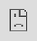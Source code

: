 ```yaml
---
layout: post
title:  Feuerjongleur
image:  feuer/panprojekt1.jpg
tags:   Artist
toc:    true
---
```


Eine Ära geht für mich zu Ende. Der letzte Brennstoff ist verbrannt, Tools und Kostüme sind zerschlissen. Pan Projekt gehört nun der Vergangenheit an. Es war Teil einer Serie von Projekten zur Feuerjonglage, deren Teil ich war. Einige davon habe ich hier beschrieben.

## Pan Projekt ##

Pan Projekt war eine Zusammenheit mit Julia. Unser Ziel war es, eine Hochzeitsshow zu kreieren, die Ästhetik, Kunstfertigkeit und Romantik ausstrahlt anstatt durch martialische Feuereffekte zu wirken. Außer dem wollten wir unsere Fähigkeiten als Tänzer darin zur Geltung kommen lassen. Das Ergebnis nannten wir ...

### "Rendezvous im Regen" ###

![Rendezvous2]({{site.baseurl}}/images/feuer/bastei_02.jpg)

*Ein Mädchen, ein Kerl und ein plötzlicher Wolkenbruch, der die beiden einander näher kommen läßt. Beide wirken aufeinander auf ihre eigene spezielle Art. Sie zierlich, er kraftvoll. Sie verführerisch, er cool. So poetisch diese Art von Romantik ist, so sehr hält sie einen fest. Eine kleine feurige Liebesgeschichte.*

*Die Performance lebt vom abwechselden Spiel, in dem sich die beiden Protagonisten gegenseitig anstacheln und viele verschieden Jonglage-Tools zum Einsatz kommen. Sie ist tänzerisch und verspielt, und endet in einer beeindruckenden Partnerchoreographie. Die einzelnen Szenen werden durch kurze pantomimische Theatersequenzen miteinander verbunden. So entsteht eine abgerundete Geschichte von ca. 23 Minuten Länge mit zwei Feuerkünstlern.*

Darsteller und Choreographie: Julia Gaisbacher, Martin Puttke

![Rendezvous1]({{site.baseurl}}/images/feuer/bastei_01.jpg)

<p style="margin: 30px 0;">
  <iframe src="https://player.vimeo.com/video/102420986?h=6271a4eb86&byline=0&portrait=0" style="position:absolute;top:0;left:0;width:100%;height:100%;" frameborder="0" allow="autoplay; fullscreen; picture-in-picture" allowfullscreen></iframe>
</p>

### Solo ###

Nachdem Ende der Zusammenarbeit mit Julia habe ich die Performance noch ein paar Jahre in veränderter Form alleine auf Hochzeiten gespielt.

![Solo]({{site.baseurl}}/images/feuer/panprojekt2.jpg)

![Solo]({{site.baseurl}}/images/feuer/solo.jpg)

## Phantom Fire ##

Mit Clemens zusammen fing alles an. Wir hatten uns als Feuerstabjongleure kennengelernt und in den folgenden Jahren gemeinsam neue Techniken entwickelt, erst mit einem Stab und später mit Doppelstäben. Unsere erste Show *Faces* haben wir unter anderen auf der Dresdner Burning Bizare Convention aufgeführt und dafür überraschend gutes Feedback bekommen. 

In den nächsten Jahren haben wir uns Piratencharaktere erarbeitet, die wir in drei verschiedenen Shows haben auftreten lassen. Es war eine Mischung aus Feuerjonglage und Theater, gewürzt mit viel alberner Komik. Mit jeder neuen Show wuchsen unsere künstlerischen Fähigkeiten beträchtlich. Die zweiten und die dritte Show haben wir wieder auf Feuer Conventions aufgeführt, und wir bekamen jedesmal ebenfalls wieder sehr viel Zuspruch.

Ein Merkmal unsere späteren Shows war es, dass wir die gespielte Realität mit äußeren Realität vermischt haben um Komik zu erzeugen. Zum Beispiel musste unsere gespielten Piraten die Gitterstäbe der Gefängniszelle festhalten, denn die Schauspieler mussten das ja in Wahrheit auch. In einer anderen Show spielten wir zu zweit vier Charaktere und mussten daher ständig die Rollen wechseln. Dabei haben wir als Schaupspieler "Fehler" gemacht, wodurch auch die gespielten Charaktere vertauscht wurden und die Story eine überraschende Wende nahm, wie sie nur im surrealen Theater möglich ist.

### "Ihre Namen sind Legenden" ###

![Piraten]({{site.baseurl}}/images/feuer/hechtfest_640x483.jpg)

*Heute mag sich niemand mehr an Alister Drake alias Drake Eye und Rafael Maria-Jesus Toro alias La Tortuga erinnern können. Aber dass die beiden Legenden sind, davon sind zumindest sie selbst überzeugt. Kein Wunder, bei den schrägen Abenteuern, die sie gemeinsam erlebt haben, und von denen Sie jetzt im hohen Alter in ihrer Lieblings-Spelunke (der einzigen, wo man sie noch nicht rausgeschmissen hat) die ganze Zeit erzählen.*

![Piraten]({{site.baseurl}}/images/feuer/piraten_kerker_640x427.jpg)

*Diese Feuer-Performance ist eine Feuer-Theater-Show, in der zwei Feuerkünstler je nach Story in bis zu vier Rollen aus der Zeit der großen Entdeckungen schlüpfen. Dazu kommen action-reiche und effektvolle Synchron-Feuertanz- sowie Akrobatik-Einlagen. Gewürzt wird das Ganze mit einer großen Portion alberner Komik, die die beiden Protagonisten auf jeden Fall zu den sympathischsten Piraten macht, denen man zwischen Behringsee und Kap Horn begegnen kann.*

Darsteller und Choreographie: Clemens Schmidt, Martin Puttke

![Piraten]({{site.baseurl}}/images/feuer/theater_martin_clemens_love_640x420.jpg)

### "Faces" ###

Unsere erste Show war ein Spiel zweier Hälften, die zusammenfinden. Anders kann man es einfach nicht interpretieren.

Darsteller und Choreographie: Clemens Schmidt, Martin Puttke

![Faces1]({{site.baseurl}}/images/feuer/phantom1.jpg)

## Lichtartistik Performance ##

Die Idee einer Schwarzlicht-Show war schon länger da, als wir eine Anfrage für eine Indoor-Performance im Dresdner Albertinum bekamen. Durch die Kostüme einer befreundeten Schneiderin und die aufwändige Lichttechnik im Albertinum, konnten wir, das heißt Clemens, Julia, die Luftakrobatin Lotti und ich, diese Show verwirklichen. Sie wurde nur einmal aufgeführt.

*Mystisches Leuchten durchdringt die Dunkelheit wie ein Strahl Mondlicht. Im Schwarzlicht bekommen bekannte Dinge neue Formen. Schattensilhouetten erzeugen eine unbekannte Ästhetik. Erleben Sie die Nacht auf eine andere Art, in der das Spiel aus Licht und Dunkelheit den Zauber einer fremden Welt auf Sie legt.*

*Zusammen mit einer Künstlerin der Frohen Fluggenossenschaft lassen wir diese Welt auferstehen. Die Performance besteht aus Schwarzlicht- und Schattenchoreographien für Akrobatik, Luftakrobatik und Jonglage.**

<p style="margin: 30px 0;">
  <iframe src="https://player.vimeo.com/video/42031999?h=6271a4eb86&byline=0&portrait=0" style="position:absolute;top:0;left:0;width:100%;height:100%;" frameborder="0" allow="autoplay; fullscreen; picture-in-picture" allowfullscreen></iframe>
</p>

Darsteller und Choreographie: Charlotte Mehling, Julia Gaisbacher, Martin Puttke, Clemens Schmidt

## Eismärchen ##

Eine Besonderheit stellte die Anfrage des Dresdner Eislauf Clubs dar, eine Feuershow-Einlage in ihrem *Märchen auf dem Eis* zu bringen. Niemand von uns war geübter Schlittschuhläufer.

![Eismärchen 1]({{site.baseurl}}/images/feuer/eismaerchen1.jpg)

<!-- ![Eismärchen 2]({{site.baseurl}}/images/feuer/eismaerchen2_640x427.jpg) -->

Darsteller und Choreographie: Julia Gaisbacher, Martin Puttke, Clemens Schmidt

## Seriously?! ##

Eine weitere Zusammenarbeit gab es Ende der 2010er Jahre mit Oisìn Haywood. Der Fokus lag verstärkt auf Akrobatik und Zirkus. Mit Oisìn zusammen habe ich den Trikstik entwickelt.

![Seriously Baltic Sea]({{site.baseurl}}/images/feuer/seriously_turmfest.jpg)

### Acrostaff Performance ###

Möglicherweise gebürt Oisìn und mir die Ehre, die erste reine Akrostab Performance auf die Bühne gebracht zu haben. Noch sehr experimentel mit Stäben die noch nicht ihre endgültige Form im Trikstik erreicht haben, aufgeführt auf dem *Alle Mitmischen*.

<p style="margin: 30px 0;">
  <iframe width="560" height="315" src="https://www.youtube-nocookie.com/embed/gg8bKcpZ1Bk" title="Acrostaff Performance by Seriously on Amimi 2017 trailer" frameborder="0" allow="accelerometer; autoplay; clipboard-write; encrypted-media; gyroscope; picture-in-picture" allowfullscreen></iframe>
</p>

### Feuertheater ###

Unser Feuertheater war etwas clownesk und enthielt auch Akrobatik-Nummern ohne Feuer, die vom zeitgenössischen Zirkus stark beeinflusst sind.

![Seriously Clowns]({{site.baseurl}}/images/feuer/seriously_clowns.jpg)

Die Feuerjonglage ist dabei immer mehr in den Hintergrund gerückt und schließlich habe ich damit ganz aufgehört. 

![Seriously Baltic Sea]({{site.baseurl}}/images/feuer/seriously_balticsea.jpg)
